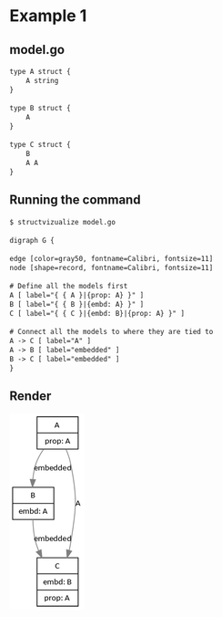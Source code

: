 Example 1
=========

model.go
--------

```golang
type A struct {
	A string
}

type B struct {
	A
}

type C struct {
	B
	A A
}
```

Running the command
-------------------

```
$ structvizualize model.go

digraph G {

edge [color=gray50, fontname=Calibri, fontsize=11]
node [shape=record, fontname=Calibri, fontsize=11]

# Define all the models first
A [ label="{ { A }|{prop: A} }" ]
B [ label="{ { B }|{embd: A} }" ]
C [ label="{ { C }|{embd: B}|{prop: A} }" ]

# Connect all the models to where they are tied to
A -> C [ label="A" ]
A -> B [ label="embedded" ]
B -> C [ label="embedded" ]
}
```

Render
-----
![Image](model.png)
